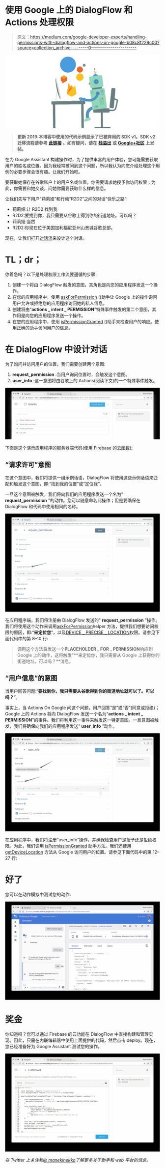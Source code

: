 # 使用 Google 上的 DialogFlow 和 Actions 处理权限

> 原文：<https://medium.com/google-developer-experts/handling-permissions-with-dialogflow-and-actions-on-google-b08c8f228c00?source=collection_archive---------0----------------------->

![](img/1637a79475efafae5c368e76f98f610c.png)

> **更新 2019:本博客中使用的代码示例显示了已被弃用的 SDK v1。SDK v2 迁移流程请参考** [**此链接**](https://developers.google.com/actions/reference/nodejs/lib-v1-migration) **。如有疑问，请在** [**栈溢出**](https://stackoverflow.com/questions/tagged/actions-on-google) **或** [**Google+社区**](https://g.co/actionsdev) **上发帖。**

在为 Google Assistant 构建操作时，为了提供丰富的用户体验，您可能需要获取用户的姓名或位置。因为我经常被问到这个问题，所以我认为向您介绍处理这个用例的必要步骤会很有趣。让我们开始吧。

要获取她保存在谷歌账户上的用户名或位置，你需要请求她授予你访问权限；为此，你需要和她交谈，问她你需要获取什么样的信息。

让我们先写下用户“莉莉娅”和行动“R2D2”之间的对话“快乐之路”:

*   莉莉娅:让 R2D2 找到我
*   R2D2:要找到你，我只需要从谷歌上得到你的街道地址。可以吗？
*   莉莉娅:当然
*   R2D2:你现在位于美国加利福尼亚州山景城谷歌总部。

现在，让我们打开[对话流](https://dialogflow.com)来设计这个对话。

# TL；dr；

你着急吗？以下是处理权限工作流要遵循的步骤:

1.  创建一个将由 DialogFlow 触发的意图，其角色是向您的应用程序发送一个操作。
2.  在您的应用程序中，使用 [askForPermission](https://developers.google.com/actions/reference/nodejs/AssistantApp#askForPermission) ()助手让 Google 上的操作询问用户允许或拒绝您的应用程序访问她的私人信息。
3.  创建将由“**actions _ intent _ PERMISSION**”特殊事件触发的第二个意图，其作用是向您的应用程序发送一个操作。
4.  在您的应用程序中，使用 [isPermissionGranted](https://developers.google.com/actions/reference/nodejs/AssistantApp#isPermissionGranted) ()助手来检查用户的响应。使用正确的助手访问用户的信息。

# 在 DialogFlow 中设计对话

为了询问并访问用户的位置，我们需要创建两个意图:

1.  **request_permission** :当用户询问位置时，会触发这个意图。
2.  **user_info** :这一意图将由谷歌上的 Actions(阅读下文)的一个特殊事件触发。

![](img/30c4e5e460eb0256385f798b6a86855d.png)

下面是这个演示应用程序的服务器端代码(使用 Firebase 的[云函数):](https://firebase.google.com/docs/functions/)

## “请求许可”意图

在这个意图中，我们将提供一组示例话语，DialogFlow 将使用这些示例话语来匹配和触发这个意图，即:“找到我的位置”或“定位我”。

一旦这个意图被触发，我们将向我们的应用程序发送一个名为" **request_permission** "的动作。您可以随意命名此操作；但是要确保在 DialogFlow 和代码中使用相同的名称。

![](img/e34324d5aee412aeaf2db8fdb975da7c.png)

在应用程序端，我们将注册由 DialogFlow 发送的" **request_permission** "操作。我们将使用这个动作来调用[askForPermission](https://developers.google.com/actions/reference/nodejs/AssistantApp#askForPermission)helper 方法，提供我们想要访问权限的原因，即:“**来定位您**”，以及[DEVICE _ PRECISE _ LOCATION](https://developers.google.com/actions/reference/nodejs/AssistantApp#SupportedPermissions)权限。请参见下面代码中的第 8–10 行:

> 调用这个方法将发送一个**PLACEHOLDER _ FOR _ PERMISSION**响应到 Google 上的动作，这将触发"**来定位你，我只需要从 Google 上获得你的街道地址。可以吗？**消息。

## “用户信息”的意图

当用户回答问题:“**要找到你，我只需要从谷歌得到你的街道地址就可以了。可以吗？**”。

事实上，当 Actions On Google 问这个问题，用户回答“是”或“否”(同意或拒绝)；Google 上的 Actions 将向 DialogFlow 发送一个名为“**actions _ intent _ PERMISSION**”的事件。我们将利用这一事件来触发这一特定意图。一旦意图被触发，我们将确保向我们的应用程序发送“ **user_info** ”动作。

![](img/372dfa5705f81a012271e5269278ed0d.png)

在应用程序中，我们将注册“user_info”操作，并确保检查用户是授予还是拒绝权限。为此，我们调用 [isPermissionGranted](https://developers.google.com/actions/reference/nodejs/AssistantApp#isPermissionGranted) 助手方法。我们还使用 [getDeviceLocation](https://developers.google.com/actions/reference/nodejs/AssistantApp#getDeviceLocation) 方法从 Google 访问用户的位置。请参见下面代码中的第 12–27 行:

# 好了

您可以在动作模拟中测试您的动作:

![](img/72d109a35f51139388662cc70184b9bb.png)

# 奖金

你知道吗？您可以通过 Firebase 的云功能在 DialogFlow 中直接构建和管理实现。因此，只需在内联编辑器中使用上面提供的代码，然后点击 deploy。现在，您已经准备好为 Google Assistant 测试您的操作。

![](img/2ce44cfd8e82880b6607e1493442831b.png)

*在 Twitter 上关注我*[*@ manekinekko*](https://twitter.com/manekinekko)*了解更多关于助手和 web 平台的信息。*